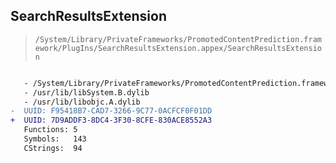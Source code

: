 ## SearchResultsExtension

> `/System/Library/PrivateFrameworks/PromotedContentPrediction.framework/PlugIns/SearchResultsExtension.appex/SearchResultsExtension`

```diff

   - /System/Library/PrivateFrameworks/PromotedContentPrediction.framework/PromotedContentPrediction
   - /usr/lib/libSystem.B.dylib
   - /usr/lib/libobjc.A.dylib
-  UUID: F95418B7-CAD7-3266-9C77-0ACFCF0F01DD
+  UUID: 7D9ADDF3-8DC4-3F30-8CFE-830ACE8552A3
   Functions: 5
   Symbols:   143
   CStrings:  94

```
